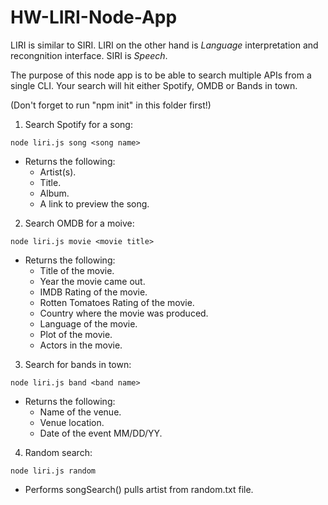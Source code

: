 # HW-LIRI-Node-App

LIRI is similar to SIRI. LIRI on the other hand is _Language_ interpretation and recongnition interface. SIRI is _Speech_.

The purpose of this node app is to be able to search multiple APIs from a single CLI. Your search will hit either Spotify, OMDB or Bands in town.


(Don't forget to run "npm init" in this folder first!)


1. Search Spotify for a song:

`node liri.js song <song name>`

* Returns the following:
    * Artist(s).
    * Title.
    * Album.
    * A link to preview the song.


2. Search OMDB for a moive:

`node liri.js movie <movie title>`

* Returns the following:
    * Title of the movie.
    * Year the movie came out.
    * IMDB Rating of the movie.
    * Rotten Tomatoes Rating of the movie.
    * Country where the movie was produced.
    * Language of the movie.
    * Plot of the movie.
    * Actors in the movie.


3. Search for bands in town:

`node liri.js band <band name>`

* Returns the following:
    * Name of the venue.
    * Venue location.
    * Date of the event MM/DD/YY.


4. Random search:

`node liri.js random`

* Performs songSearch() pulls artist from random.txt file.